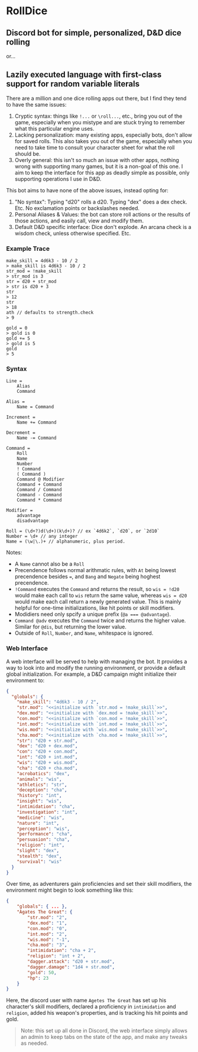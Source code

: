 # RollDice

## Discord bot for simple, personalized, D&D dice rolling
or...
## Lazily executed language with first-class support for random variable literals

There are a million and one dice rolling apps out there, but I find they tend to have the same issues:

1. Cryptic syntax: things like `!...` or `\roll...`, etc., bring you out of the game, especially when you mistype and are stuck trying to remember what this particular engine uses.
2. Lacking personalization: many existing apps, especially bots, don't allow for saved rolls. This also takes you out of the game, especially when you need to take time to consult your character sheet for what the roll should be.
3. Overly general: this isn't so much an issue with other apps, nothing wrong with supporting many games, but it is a non-goal of this one. I aim to keep the interface for this app as deadly simple as possible, only supporting operations I use in D&D.

This bot aims to have none of the above issues, instead opting for:

1. "No syntax": Typing "d20" rolls a d20. Typing "dex" does a dex check. Etc. No exclamation points or backslashes needed.
2. Personal Aliases & Values: the bot can store roll actions or the results of those actions, and easily call, view and modify them.
3. Default D&D specific interface: Dice don't explode. An arcana check is a wisdom check, unless otherwise specified. Etc.

### Example Trace

```
make_skill = 4d6k3 - 10 / 2
> make_skill is 4d6k3 - 10 / 2
str_mod = !make_skill
> str_mod is 3
str = d20 + str_mod
> str is d20 + 3
str
> 12
str
> 18
ath // defaults to strength.check
> 9

gold = 0
> gold is 0
gold += 5
> gold is 5
gold
> 5
```

### Syntax

```
Line =
    Alias
    Command

Alias =
    Name = Command

Increment =
    Name += Command

Decrement =
    Name -= Command

Command =
    Roll
    Name
    Number
    ! Command
    ( Command )
    Command @ Modifier
    Command + Command
    Command / Command
    Command - Command
    Command * Command

Modifier =
    advantage
    disadvantage

Roll = (\d+?)d(\d+)(k\d+)? // ex `4d6k2`, `d20`, or `2d10`
Number = \d+ // any integer
Name = (\w|\.)+ // alphanumeric, plus period.
```

Notes:

- A `Name` cannot also be a `Roll`
- Precendence follows normal arithmatic rules, with `At` being lowest precendence besides `=`, and `Bang` and `Negate` being hoghest precendence. 
- `!Command` executes the `Command` and returns the result, so `wis = !d20` would make each call to `wis` return the same value, whereas `wis = d20` would make each call return a newly generated value. This is mainly helpful for one-time initializations, like hit points or skill modifiers.
- Modidiers need only spcify a unique prefix (`@a === @advantage`).
- `Command @adv` executes the `Command` twice and returns the higher value. Similar for `@dis`, but returning the lower value.
- Outside of `Roll`, `Number`, and `Name`, whitespace is ignored.

### Web Interface

A web interface will be served to help with managing the bot. It provides a way to look into and modify the running environment, or provide a default global initialization. For example, a D&D campaign might initialize their environment to:

```json
{
  "globals": {
    "make_skill": "4d6k3 - 10 / 2",
    "str.mod": "<<initialize with `str.mod = !make_skill`>>",
    "dex.mod": "<<initialize with `dex.mod = !make_skill`>>",
    "con.mod": "<<initialize with `con.mod = !make_skill`>>",
    "int.mod": "<<initialize with `int.mod = !make_skill`>>",
    "wis.mod": "<<initialize with `wis.mod = !make_skill`>>",
    "cha.mod": "<<initialize with `cha.mod = !make_skill`>>",
    "str": "d20 + str.mod",
    "dex": "d20 + dex.mod",
    "con": "d20 + con.mod",
    "int": "d20 + int.mod",
    "wis": "d20 + wis.mod",
    "cha": "d20 + cha.mod",
    "acrobatics": "dex",
    "animals": "wis",
    "athletics": "str",
    "deception": "cha",
    "history": "int",
    "insight": "wis",
    "intimidation": "cha",
    "investigation": "int",
    "medicine": "wis",
    "nature": "int",
    "perception": "wis",
    "performance": "cha",
    "persuasion": "cha",
    "religion": "int",
    "slight": "dex",
    "stealth": "dex",
    "survival": "wis"
  }
}
```

Over time, as adventurers gain proficiencies and set their skill modifiers, the environment might begin to look something like this:

```json
{
    "globals": { ... },
    "Agates The Great": {
        "str.mod": "2",
        "dex.mod": "1",
        "con.mod": "0",
        "int.mod": "2",
        "wis.mod": "-1",
        "cha.mod": "3",
        "intimidation": "cha + 2",
        "religion": "int + 2",
        "dagger.attack": "d20 + str.mod",
        "dagger.damage": "1d4 + str.mod",
        "gold": 50,
        "hp": 23
    }
}
```

Here, the discord user with name `Agetes The Great` has set up his character's skill modifiers, declared a proficiency in `intimidation` and `religion`, added his weapon's properties, and is tracking his hit points and gold.

> Note: this set up all done in Discord, the web interface simply allows an admin to keep tabs on the state of the app, and make any tweaks as needed.
